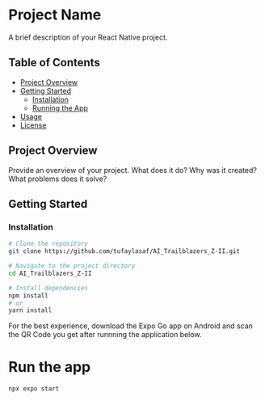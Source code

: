 # Project Name

A brief description of your React Native project.

## Table of Contents

- [Project Overview](#project-overview)
- [Getting Started](#getting-started)
  - [Installation](#installation)
  - [Running the App](#running-the-app)
- [Usage](#usage)
- [License](#license)

## Project Overview

Provide an overview of your project. What does it do? Why was it created? What problems does it solve?


## Getting Started

### Installation

```bash
# Clone the repository
git clone https://github.com/tufaylasaf/AI_Trailblazers_Z-II.git

# Navigate to the project directory
cd AI_Trailblazers_Z-II

# Install dependencies
npm install
# or
yarn install
```

For the best experience, download the Expo Go app on Android and scan the QR Code you get after runnning the application below.

# Run the app
```
npx expo start
```
